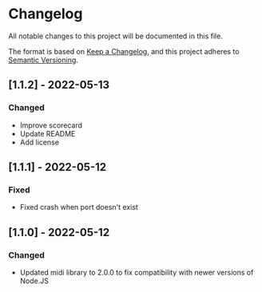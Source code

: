 # Changelog
All notable changes to this project will be documented in this file.

The format is based on [Keep a Changelog](https://keepachangelog.com/en/1.0.0/),
and this project adheres to [Semantic Versioning](https://semver.org/spec/v2.0.0.html).

## [1.1.2] - 2022-05-13

### Changed
- Improve scorecard
- Update README
- Add license

## [1.1.1] - 2022-05-12

### Fixed
- Fixed crash when port doesn't exist

## [1.1.0] - 2022-05-12

### Changed
- Updated midi library to 2.0.0 to fix compatibility with newer versions of Node.JS